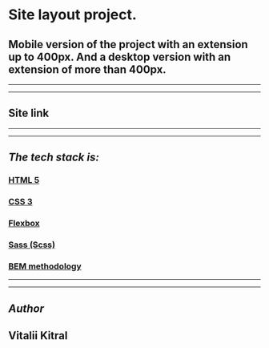 # **Site layout project.**

## Mobile version of the project with an extension up to 400px. And a desktop version with an extension of more than 400px.

---

---

## Site link

---

---

## _The tech stack is:_

### [HTML 5](https://en.wikipedia.org/wiki/HTML5)

### [CSS 3](https://en.wikipedia.org/wiki/CSS)

### [Flexbox](https://en.wikipedia.org/wiki/CSS_Flexible_Box_Layout)

### [Sass (Scss)](https://sass-lang.com/)

### [BEM methodology](https://en.bem.info/methodology/)

---

---

## _Author_

## Vitalii Kitral
